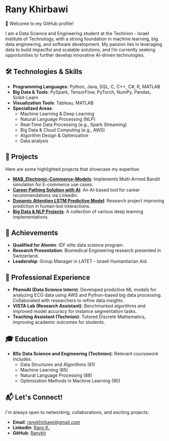 # Rany Khirbawi
👋 Welcome to my GitHub profile!

I am a Data Science and Engineering student at the Technion - Israel Institute of Technology, with a strong foundation in machine learning, big data engineering, and software development. My passion lies in leveraging data to build impactful and scalable solutions, and I’m currently seeking opportunities to further develop innovative AI-driven technologies.

## 🛠️ Technologies & Skills
- **Programming Languages**: Python, Java, SQL, C, C++, C#, R, MATLAB
- **Big Data & Tools**: PySpark, TensorFlow, PyTorch, NumPy, Pandas, Scikit-Learn
- **Visualization Tools**: Tableau, MATLAB
- **Specialized Areas**:
  - Machine Learning & Deep Learning
  - Natural Language Processing (NLP)
  - Real-Time Data Processing (e.g., Spark Streaming)
  - Big Data & Cloud Computing (e.g., AWS)
  - Algorithm Design & Optimization
  - Data analysis

## 📂 Projects
Here are some highlighted projects that showcase my expertise:
- **[MAB_Electronic-Commerce-Models](https://github.com/your-repo-link)**: Implements Multi-Armed Bandit simulation for E-commerce use cases.
- **[Career Pathing Solution with AI](https://github.com/your-repo-link)**: An AI-based tool for career recommendations via Linkedin.
- **[Dynamic Attention LSTM Predictive Model](https://github.com/your-repo-link)**: Research project improving prediction in human-bot interactions.
- **[Big Data & NLP Projects](https://github.com/your-repo-link)**: A collection of various deep learning implementations.

## 🌟 Achievements
- **Qualified for Alonim**: IDF elite data science program.
- **Research Presentation**: Biomedical Engineering research presented in Switzerland.
- **Leadership**: Group Manager in LATET - Israeli Humanitarian Aid.

## 💼 Professional Experience
- **PhenoAI (Data Science Intern)**: Developed predictive ML models for analyzing ECG data using AWS and Python-based big data processing. Collaborated with researchers to refine data insights.
- **VISTA Lab (Research Assistant)**: Benchmarked algorithms and improved model accuracy for instance segmentation tasks.
- **Teaching Assistant (Technion)**: Tutored Discrete Mathematics, improving academic outcomes for students.

## 🎓 Education
- **BSc Data Science and Engineering (Technion)**: Relevant coursework includes:
  - Data Structures and Algorithms (81)
  - Machine Learning (85)
  - Natural Language Processing (88)
  - Optimization Methods in Machine Learning (90)

## 📬 Let's Connect!
I'm always open to networking, collaborations, and exciting projects:
- **Email**: [ranykhirbawi@gmail.com](mailto:ranykhirbawi@gmail.com)
- **LinkedIn**: [Rany K.](https://www.linkedin.com/in/rany-k-51a5011a9)
- **GitHub**: [Ranykh](https://github.com/Ranykh)

<!--
**Ranykh/Ranykh** is a ✨ _special_ ✨ repository because its `README.md` (this file) appears on your GitHub profile.

Here are some ideas to get you started:

- 🔭 I’m currently working on ...
- 🌱 I’m currently learning ...
- 👯 I’m looking to collaborate on ...
- 🤔 I’m looking for help with ...
- 💬 Ask me about ...
- 📫 How to reach me: ...
- 😄 Pronouns: ...
- ⚡ Fun fact: ...
-->
